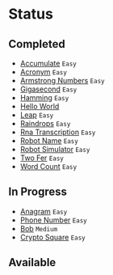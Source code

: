 # Status

## Completed

* [Accumulate](https://exercism.org/tracks/php/exercises/accumulate) `Easy`
* [Acronym](https://exercism.org/tracks/php/exercises/acronym) `Easy`
* [Armstrong Numbers](https://exercism.org/tracks/php/exercises/armstrong-numbers) `Easy`
* [Gigasecond](https://exercism.org/tracks/php/exercises/gigasecond) `Easy`
* [Hamming](https://exercism.org/tracks/php/exercises/hamming) `Easy`
* [Hello World](https://exercism.org/tracks/php/exercises/hello-world)
* [Leap](https://exercism.org/tracks/php/exercises/leap) `Easy`
* [Raindrops](https://exercism.org/tracks/php/exercises/raindrops) `Easy`
* [Rna Transcription](https://exercism.org/tracks/php/exercises/rna-transcription) `Easy`
* [Robot Name](https://exercism.org/tracks/php/exercises/robot-name) `Easy`
* [Robot Simulator](https://exercism.org/tracks/php/exercises/robot-simulator) `Easy`
* [Two Fer](https://exercism.org/tracks/php/exercises/two-fer) `Easy`
* [Word Count](https://exercism.org/tracks/php/exercises/word-count) `Easy`

## In Progress

* [Anagram](https://exercism.org/tracks/php/exercises/anagram) `Easy`
* [Phone Number](https://exercism.org/tracks/php/exercises/phone-number) `Easy`
* [Bob](https://exercism.org/tracks/php/exercises/bob) `Medium`
* [Crypto Square](https://exercism.org/tracks/php/exercises/crypto-square) `Easy`

## Available

